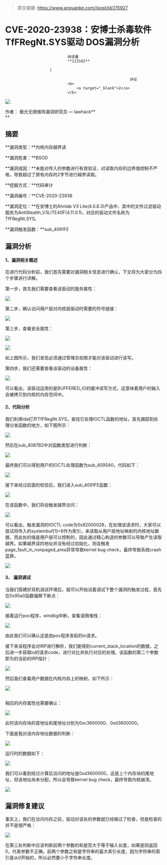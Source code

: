 > 原文链接: https://www.anquanke.com//post/id/215927 


# CVE-2020-23938：安博士杀毒软件TfFRegNt.SYS驱动 DOS漏洞分析


                                阅读量   
                                **113162**
                            
                        |
                        
                                                            评论
                                <b>
                                    <a target="_blank">2</a>
                                </b>
                                                                                    



[![](https://p5.ssl.qhimg.com/t01b6a41bb279f8ebf0.jpg)](https://p5.ssl.qhimg.com/t01b6a41bb279f8ebf0.jpg)

作者： 极光无限维阵漏洞研究员 — lawhack**<br>**

## 摘要

**漏洞类型：**内核内存越界读

**漏洞危害：**BSOD

**漏洞成因：**未能对传入的参数进行有效验证，对读取内存的边界值控制不严格，导致超过了原有内存的2字节进行越界读取。

**挖掘方式：**代码审计

**漏洞编号：**CVE-2020-23938

**漏洞定位：**在安博士的Ahnlab V3 Lite(4.0.8.3)产品中，其中的文件过滤驱动服务为AntiStealth_V3LITE40F(4.11.0.1)，对应的驱动文件名称为TfFRegNt.SYS。

**漏洞触发函数：**sub_4091FE



## 漏洞分析

#### <a class="reference-link" name="1%E3%80%81%E6%BC%8F%E6%B4%9E%E7%9B%B8%E5%85%B3%E6%A6%82%E8%BF%B0"></a>1、漏洞相关概述

在进行代码分析前，我们首先需要对漏洞相关信息进行确认，下文将为大家分为四个步骤进行详解。

第一步，首先我们需要查看该驱动的服务属性：

[![](https://p3.ssl.qhimg.com/t011f17d476b8e2271f.png)](https://p3.ssl.qhimg.com/t011f17d476b8e2271f.png)

第二步，确认访问用户层对内核层驱动时需要的符号链接：

[![](https://p4.ssl.qhimg.com/t01460149e1b2874cbf.png)](https://p4.ssl.qhimg.com/t01460149e1b2874cbf.png)

第三步，查看安全属性：

[![](https://p3.ssl.qhimg.com/t01e44022e049d81719.png)](https://p3.ssl.qhimg.com/t01e44022e049d81719.png)

[![](https://p3.ssl.qhimg.com/t01b25051cc3e17bf60.png)](https://p3.ssl.qhimg.com/t01b25051cc3e17bf60.png)

如上图所示，我们发现必须通过管理员权限才能对该驱动进行读写。

第四步，我们还需要查看该驱动的设备属性：

[![](https://p4.ssl.qhimg.com/t0179ce23d9ccad247e.png)](https://p4.ssl.qhimg.com/t0179ce23d9ccad247e.png)

可以看出，该驱动运用的是BUFFERED_IO的缓冲读写方式，这意味着用户的输入会被拷贝到内核的内存空间中。

#### <a class="reference-link" name="2%E3%80%81%E4%BB%A3%E7%A0%81%E5%88%86%E6%9E%90"></a>2、代码分析

我们利用ida打开TfFRegNt.SYS，查找它处理IOCTL函数的地址，首先跟踪到处理分发函数的地方，如下图所示：

[![](https://p0.ssl.qhimg.com/t0154c95d9d13b42639.png)](https://p0.ssl.qhimg.com/t0154c95d9d13b42639.png)

然后在sub_4087B2中对函数类型进行判断：

[![](https://p2.ssl.qhimg.com/t01eed14ea2c3e56c16.png)](https://p2.ssl.qhimg.com/t01eed14ea2c3e56c16.png)

最终我们可以得到用户的IOCTL处理函数为sub_4095A0，代码如下：

[![](https://p5.ssl.qhimg.com/t01ef838c16d8037a09.png)](https://p5.ssl.qhimg.com/t01ef838c16d8037a09.png)

接下来经过前面的校验后，我们进入sub_4091FE函数：

[![](https://p4.ssl.qhimg.com/t017eb3efd8fb25f100.png)](https://p4.ssl.qhimg.com/t017eb3efd8fb25f100.png)

在该函数中，我们将会触发越界访问：

[![](https://p4.ssl.qhimg.com/t014171463365d999a4.png)](https://p4.ssl.qhimg.com/t014171463365d999a4.png)

可以看出，触发漏洞的IOCTL code为0x82000028，在处理该请求时，大家可以尝试将传入的systembuf[1]+8作为索引，来读取从用户层地址映射的内核地址数据，而此处的值是用户层可以控制的，因此通过精心构造的参数可以导致产生读取越界。如果越界读的地址并没有经过初始化，则会触发page_fault_in_nonpaged_area异常导致kernel bug check，最终导致系统crash蓝屏。

[![](https://p0.ssl.qhimg.com/t015b0327930d9e7171.png)](https://p0.ssl.qhimg.com/t015b0327930d9e7171.png)

#### <a class="reference-link" name="3%E3%80%81%20%E6%BC%8F%E6%B4%9E%E8%B0%83%E8%AF%95"></a>3、 漏洞调试

当我们搭建好双机调试环境后，就可以开始试着调试下整个漏洞的触发过程，首先在0x95a0函数偏移下断点：

[![](https://p0.ssl.qhimg.com/t01fb6c758cd43f800d.png)](https://p0.ssl.qhimg.com/t01fb6c758cd43f800d.png)

接着运行poc程序，windbg中断，查看调用堆栈：

[![](https://p2.ssl.qhimg.com/t0175e2ff7538926dd5.png)](https://p2.ssl.qhimg.com/t0175e2ff7538926dd5.png)

由此我们可以确认这是由poc程序发起的io请求。

接下来该程序会对IRP进行解析，我们能得到current_stack_location的数据，之后进一步获取io的请求code，进行对比并执行对应的处理。该函数的第二个参数即为的当前的IRP指针：

[![](https://p4.ssl.qhimg.com/t01fc0784689a9fc368.png)](https://p4.ssl.qhimg.com/t01fc0784689a9fc368.png)

然后我们查看用户数据在内核内存上的映射，如下所示：

[![](https://p3.ssl.qhimg.com/t018f598e0abf9d95de.png)](https://p3.ssl.qhimg.com/t018f598e0abf9d95de.png)

[![](data:image/png;base64,iVBORw0KGgoAAAANSUhEUgAAAAEAAAABCAYAAAAfFcSJAAAAAXNSR0IArs4c6QAAAARnQU1BAACxjwv8YQUAAAAJcEhZcwAADsQAAA7EAZUrDhsAAAANSURBVBhXYzh8+PB/AAffA0nNPuCLAAAAAElFTkSuQmCC)](https://p1.ssl.qhimg.com/t01cc1ff744e21586d7.png)

相应的内存属性也需要确认：

[![](https://p1.ssl.qhimg.com/t01e610c49da3bddefa.png)](https://p1.ssl.qhimg.com/t01e610c49da3bddefa.png)

此时该内存块的首地址和尾地址分别为0xc3600000、0xd3600000。

下面是我对该内存地址数据的判断：

[![](https://p2.ssl.qhimg.com/t018174a34acf93c3da.png)](https://p2.ssl.qhimg.com/t018174a34acf93c3da.png)

运行时的数据如下：

[![](https://p5.ssl.qhimg.com/t01ef9c60223a2c588d.png)](https://p5.ssl.qhimg.com/t01ef9c60223a2c588d.png)

我们可以看到经过计算后访问的地址是0xd3600000，这是上个内存块的尾地址，但该地址尚未分配，所以会导致kernel bug check，最终导致内核崩溃。

[![](https://p3.ssl.qhimg.com/t01cf4f9fdf6a522d16.png)](https://p3.ssl.qhimg.com/t01cf4f9fdf6a522d16.png)



## 漏洞修复建议

事实上，我们在访问内存之前，驱动对该处的参数就已经做过了检查，但是检查的并不是很严格：

[![](https://p2.ssl.qhimg.com/t01f5a3ee8079d9dce0.png)](https://p2.ssl.qhimg.com/t01f5a3ee8079d9dce0.png)

在第三处判断中应该判断前两个参数的和是否大于等于输入长度，如果是则返回0，代表参数不正确。前两个参数之和是字符串的最大索引长度，因为字符串的索引是从0开始的，所以必然要小于字符串长度。
